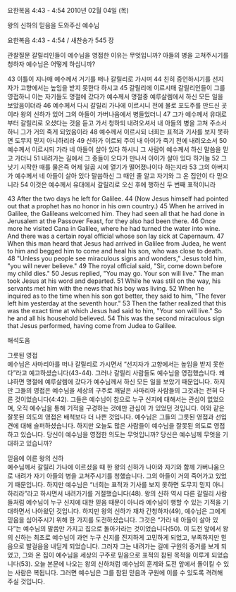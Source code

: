 요한복음 4:43 - 4:54 
2010년 02월 04일 (목)

왕의 신하의 믿음을 도와주신 예수님



요한복음 4:43 - 4:54 / 새찬송가 545 장


관찰질문
갈릴리인들이 예수님을 영접한 이유는 무엇입니까?
아들의 병을 고쳐주시기를 청하자 예수님은 어떻게 하십니까?

43 이틀이 지나매 예수께서 거기를 떠나 갈릴리로 가시며 44 친히 증언하시기를 선지자가 고향에서는 높임을 받지 못한다 하시고 45 갈릴리에 이르시매 갈릴리인들이 그를 영접하니 이는 자기들도 명절에 갔다가 예수께서 명절중 예루살렘에서 하신 모든 일을 보았음이더라 46 예수께서 다시 갈릴리 가나에 이르시니 전에 물로 포도주를 만드신 곳이라 왕의 신하가 있어 그의 아들이 가버나움에서 병들었더니 47 그가 예수께서 유대로부터 갈릴리로 오셨다는 것을 듣고 가서 청하되 내려오셔서 내 아들의 병을 고쳐 주소서 하니 그가 거의 죽게 되었음이라 48 예수께서 이르시되 너희는 표적과 기사를 보지 못하면 도무지 믿지 아니하리라 49 신하가 이르되 주여 내 아이가 죽기 전에 내려오소서 50 예수께서 이르시되 가라 네 아들이 살아 있다 하시니 그 사람이 예수께서 하신 말씀을 믿고 가더니 51 내려가는 길에서 그 종들이 오다가 만나서 아이가 살아 있다 하거늘 52 그 낫기 시작한 때를 물은즉 어제 일곱 시에 열기가 떨어졌나이다 하는지라 53 그의 아버지가 예수께서 네 아들이 살아 있다 말씀하신 그 때인 줄 알고 자기와 그 온 집안이 다 믿으니라 54 이것은 예수께서 유대에서 갈릴리로 오신 후에 행하신 두 번째 표적이니라 

43 After the two days he left for Galilee. 44 (Now Jesus himself had pointed out that a prophet has no honor in his own country.) 45 When he arrived in Galilee, the Galileans welcomed him. They had seen all that he had done in Jerusalem at the Passover Feast, for they also had been there. 46 Once more he visited Cana in Galilee, where he had turned the water into wine. And there was a certain royal official whose son lay sick at Capernaum. 47 When this man heard that Jesus had arrived in Galilee from Judea, he went to him and begged him to come and heal his son, who was close to death. 48 "Unless you people see miraculous signs and wonders," Jesus told him, "you will never believe." 49 The royal official said, "Sir, come down before my child dies." 50 Jesus replied, "You may go. Your son will live." The man took Jesus at his word and departed. 51 While he was still on the way, his servants met him with the news that his boy was living. 52 When he inquired as to the time when his son got better, they said to him, "The fever left him yesterday at the seventh hour." 53 Then the father realized that this was the exact time at which Jesus had said to him, "Your son will live." So he and all his household believed. 54 This was the second miraculous sign that Jesus performed, having come from Judea to Galilee.

해석도움





그릇된 영접  
예수님은 사마리아를 떠나 갈릴리로 가시면서 “선지자가 고향에서는 높임을 받지 못한다”라고 예고하셨습니다(43-44). 그러나 갈릴리 사람들도 예수님을 영접했습니다. 왜냐하면 명절에 예루살렘에 갔다가 예수님께서 하신 모든 일을 보았기 때문입니다. 하지만 그들의 영접은 예수님을 세상의 구주로 깨달은 사마리아 사람들의 그것과는 전혀 다른 것이었습니다(4:42). 그들은 예수님이 참으로 누구 신지에 대해서는 관심이 없었으며, 오직 예수님을 통해 기적을 구경하는 것에만 관심이 가 있었던 것입니다. 이와 같은 잘못된 의도의 영접은 배척보다 더 나쁜 것입니다. 예수님은 그들의 그릇된 영접과 선입견에 대해 슬퍼하셨습니다. 하지만 오늘도 많은 사람들이 예수님을 잘못된 의도로 영접하고 있습니다. 당신이 예수님을 영접한 의도는 무엇입니까? 당신은 예수님께 무엇을 기대하고 있습니까?

믿음에 이른 왕의 신하  
예수님께서 갈릴리 가나에 이르셨을 때 한 왕의 신하가 나아와 자기와 함께 가버나움으로 내려가 자기 아들의 병을 고쳐주시기를 청했습니다. 그의 아들이 거의 죽어가고 있었기 때문입니다. 하지만 예수님은 “너희는 표적과 기사를 보지 못하면 도무지 믿지 아니하리라”라고 하시면서 내려가기를 거절했습니다(48). 왕의 신하 역시 다른 갈릴리 사람들처럼 예수님이 누구 신지에 대한 믿음 때문이 아니라 예수님이 행할 수 있는 기적을 기대하면서 나아왔던 것입니다. 하지만 왕의 신하가 재차 간청하자(49), 예수님은 그에게 믿음을 심어주시기 위해 한 가지를 도전하셨습니다. 그것은  “가라 네 아들이 살아 있다”는 예수님의 말씀만 가지고 집으로 돌아가라는 것이었습니다(50). 이 도전 앞에서 왕의 신하는 최초로 예수님이 과연 누구 신지를 진지하게 고민하게 되었고, 부족하지만 믿음으로 발걸음을 내딛게 되었습니다. 그러자 그는 내려가는 길에 구원의 증거를 보게 되었고, 그와 온 집이 예수님을 세상의 구주로 믿음으로 표적의 참된 목적을 이루게 되었습니다(53). 오늘 본문에 나오는 왕의 신하처럼 예수님의 훈계와 도전 앞에서 돌이킬 수 있는 사람은 복됩니다. 그러면 예수님은 그를 참된 믿음과 구원에 이를 수 있도록 격려해 주실 것입니다.